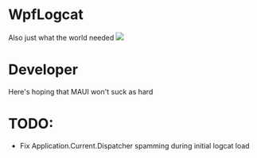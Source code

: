 # WpfLogcat
Also just what the world needed
![](images/WpfLogCat-screenshot1.png)


# Developer
Here's hoping that MAUI won't suck as hard

# TODO:
* Fix Application.Current.Dispatcher spamming during initial logcat load
